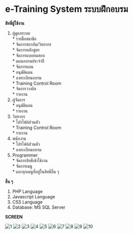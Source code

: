 # e-Training System ระบบฝึกอบรม

**สิทธิ์ผู้ใช้งาน**  
  1. ผู้ดูแลระบบ  
    * รายชื่อสมาชิก  
    * จัดการสถาบัน/วิทยากร  
    * จัดการหลักสูตร  
    * จัดการแบบทดสอบ  
    * แผนอบรมประจำปี  
    * จัดการแผน  
    * อนุมัติแผน  
    * ลงทะเบียนอบรม  
    * Training Control Room  
    * จัดการวางบิล  
    * รายงาน
  2. ผู้จัดการ  
    * อนุมัติแผน  
    * รายงาน  
  3. วิทยากร  
    * โปรไฟล์ส่วนตัว  
    * Training Control Room  
    * รายงาน  
  4. พนักงาน  
    * โปรไฟล์ส่วนตัว  
    * ลงทะเบียนอบรม  
  5. Programmer  
    * จัดการสิทธิ์เข้าใช้งาน  
    * จัดการเมนู  
    * และทุกเมนูที่อยู่ในสิทธิ์อื่น ๆ  

**อื่น ๆ**
  1. PHP Language
  1. Javascript Language
  1. CSS Language
  2. Database: MS SQL Server  

**SCREEN**

![1](https://github.com/ENOMBAN/MY_PROJECT/blob/main/TOTAL/e-Training%20System/image/1.jpg)
![2](https://github.com/ENOMBAN/MY_PROJECT/blob/main/TOTAL/e-Training%20System/image/2.jpg)
![3](https://github.com/ENOMBAN/MY_PROJECT/blob/main/TOTAL/e-Training%20System/image/3.jpg)
![4](https://github.com/ENOMBAN/MY_PROJECT/blob/main/TOTAL/e-Training%20System/image/4.jpg)
![5](https://github.com/ENOMBAN/MY_PROJECT/blob/main/TOTAL/e-Training%20System/image/5.jpg)
![6](https://github.com/ENOMBAN/MY_PROJECT/blob/main/TOTAL/e-Training%20System/image/6.jpg)
![7](https://github.com/ENOMBAN/MY_PROJECT/blob/main/TOTAL/e-Training%20System/image/7.jpg)
![8](https://github.com/ENOMBAN/MY_PROJECT/blob/main/TOTAL/e-Training%20System/image/8.jpg)
![9](https://github.com/ENOMBAN/MY_PROJECT/blob/main/TOTAL/e-Training%20System/image/9.jpg)
![10](https://github.com/ENOMBAN/MY_PROJECT/blob/main/TOTAL/e-Training%20System/image/10.jpg)


